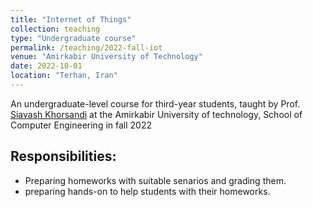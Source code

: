 ```yaml
---
title: "Internet of Things"
collection: teaching
type: "Undergraduate course"
permalink: /teaching/2022-fall-iot
venue: "Amirkabir University of Technology"
date: 2022-10-01
location: "Terhan, Iran"
---
```


An undergraduate-level course for third-year students, taught by Prof. [Siavash Khorsandi](https://scholar.google.ca/citations?user=y1zzy74AAAAJ&hl=en) at the Amirkabir University of technology, School of Computer Engineering in fall 2022

## Responsibilities:
- Preparing homeworks with suitable senarios and grading them.
- preparing hands-on to help students with their homeworks.